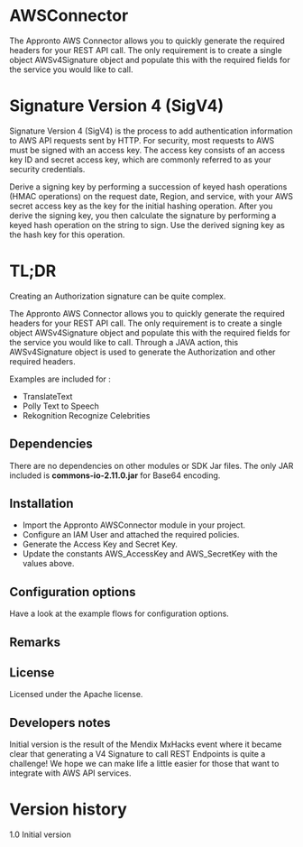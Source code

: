 # AWSConnector

The Appronto AWS Connector allows you to quickly generate the required headers for your REST API call. The only requirement is to create a single object AWSv4Signature object and populate this with the required fields for the service you would like to call.


# Signature Version 4 (SigV4)

Signature Version 4 (SigV4) is the process to add authentication information to AWS API requests sent by HTTP. For security, most requests to AWS must be signed with an access key. The access key consists of an access key ID and secret access key, which are commonly referred to as your security credentials.

Derive a signing key by performing a succession of keyed hash operations (HMAC operations) on the request date, Region, and service, with your AWS secret access key as the key for the initial hashing operation. After you derive the signing key, you then calculate the signature by performing a keyed hash operation on the string to sign. Use the derived signing key as the hash key for this operation.

# TL;DR

Creating an Authorization signature can be quite complex.

The Appronto AWS Connector allows you to quickly generate the required headers for your REST API call. The only requirement is to create a single object AWSv4Signature object and populate this with the required fields for the service you would like to call.
Through a JAVA action, this AWSv4Signature object is used to generate the Authorization and other required headers.

Examples are included for :
 - TranslateText
 - Polly Text to Speech
 - Rekognition Recognize Celebrities


## Dependencies
There are no dependencies on other modules or SDK Jar files. The only JAR included is **commons-io-2.11.0.jar** for Base64 encoding.


## Installation
* Import the Appronto AWSConnector module in your project.
* Configure an IAM User and attached the required policies.
* Generate the Access Key and Secret Key.
* Update the constants AWS_AccessKey and AWS_SecretKey with the values above.


## Configuration options
Have a look at the example flows for configuration options.
 

## Remarks



## License
Licensed under the Apache license.


## Developers notes
Initial version is the result of the Mendix MxHacks event where it became clear that generating a V4 Signature to call REST Endpoints is quite a challenge! We hope we can make life a little easier for those that want to integrate with AWS API services.


# Version history
1.0 Initial version
